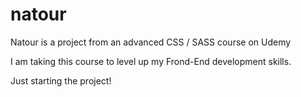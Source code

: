 # natour
Natour is a project from an advanced CSS / SASS course on Udemy

I am taking this course to level up my Frond-End development skills.

Just starting the project!
